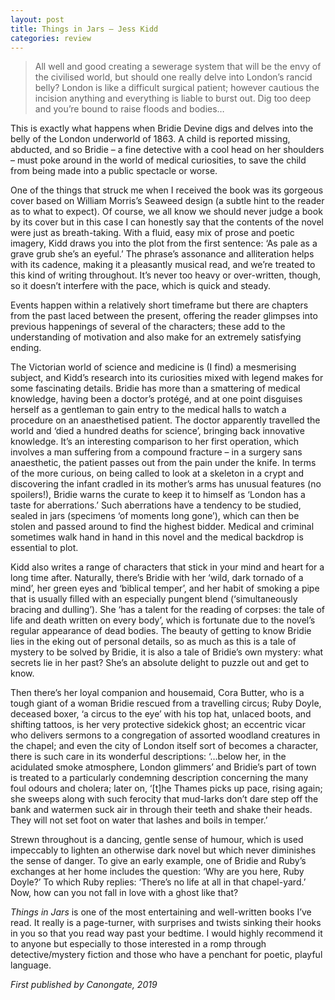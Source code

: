 ```yaml
---
layout: post
title: Things in Jars – Jess Kidd
categories: review
---
```


> All well and good creating a sewerage system that will be the envy of the civilised world, but should one really delve into London’s rancid belly? London is like a difficult surgical patient; however cautious the incision anything and everything is liable to burst out. Dig too deep and you’re bound to raise floods and bodies…

This is exactly what happens when Bridie Devine digs and delves into the belly of the London underworld of 1863. A child is reported missing, abducted, and so Bridie – a fine detective with a cool head on her shoulders – must poke around in the world of medical curiosities, to save the child from being made into a public spectacle or worse.

One of the things that struck me when I received the book was its gorgeous cover based on William Morris’s Seaweed design (a subtle hint to the reader as to what to expect). Of course, we all know we should never judge a book by its cover but in this case I can honestly say that the contents of the novel were just as breath-taking. With a fluid, easy mix of prose and poetic imagery, Kidd draws you into the plot from the first sentence: ‘As pale as a grave grub she’s an eyeful.’ The phrase’s assonance and alliteration helps with its cadence, making it a pleasantly musical read, and we’re treated to this kind of writing throughout. It’s never too heavy or over-written, though, so it doesn’t interfere with the pace, which is quick and steady.

Events happen within a relatively short timeframe but there are chapters from the past laced between the present, offering the reader glimpses into previous happenings of several of the characters; these add to the understanding of motivation and also make for an extremely satisfying ending.

The Victorian world of science and medicine is (I find) a mesmerising subject, and Kidd’s research into its curiosities mixed with legend makes for some fascinating details. Bridie has more than a smattering of medical knowledge, having been a doctor’s protégé, and at one point disguises herself as a gentleman to gain entry to the medical halls to watch a procedure on an anaesthetised patient. The doctor apparently travelled the world and ‘died a hundred deaths for science’, bringing back innovative knowledge. It’s an interesting comparison to her first operation, which involves a man suffering from a compound fracture – in a surgery sans anaesthetic, the patient passes out from the pain under the knife. In terms of the more curious, on being called to look at a skeleton in a crypt and discovering the infant cradled in its mother’s arms has unusual features (no spoilers!), Bridie warns the curate to keep it to himself as ‘London has a taste for aberrations.’ Such aberrations have a tendency to be studied, sealed in jars (specimens ‘of moments long gone’), which can then be stolen and passed around to find the highest bidder. Medical and criminal sometimes walk hand in hand in this novel and the medical backdrop is essential to plot.

Kidd also writes a range of characters that stick in your mind and heart for a long time after. Naturally, there’s Bridie with her ‘wild, dark tornado of a mind’, her green eyes and ‘biblical temper’, and her habit of smoking a pipe that is usually filled with an especially pungent blend (‘simultaneously bracing and dulling’). She ‘has a talent for the reading of corpses: the tale of life and death written on every body’, which is fortunate due to the novel’s regular appearance of dead bodies. The beauty of getting to know Bridie lies in the eking out of personal details, so as much as this is a tale of mystery to be solved by Bridie, it is also a tale of Bridie’s own mystery: what secrets lie in her past? She’s an absolute delight to puzzle out and get to know.  

Then there’s her loyal companion and housemaid, Cora Butter, who is a tough giant of a woman Bridie rescued from a travelling circus; Ruby Doyle, deceased boxer, ‘a circus to the eye’ with his top hat, unlaced boots, and shifting tattoos, is her very protective sidekick ghost; an eccentric vicar who delivers sermons to a congregation of assorted woodland creatures in the chapel; and even the city of London itself sort of becomes a character, there is such care in its wonderful descriptions: ‘…below her, in the acidulated smoke atmosphere, London glimmers’ and Bridie’s part of town is treated to a particularly condemning description concerning the many foul odours and cholera; later on, ‘[t]he Thames picks up pace, rising again; she sweeps along with such ferocity that mud-larks don’t dare step off the bank and watermen suck air in through their teeth and shake their heads. They will not set foot on water that lashes and boils in temper.’

Strewn throughout is a dancing, gentle sense of humour, which is used impeccably to lighten an otherwise dark novel but which never diminishes the sense of danger. To give an early example, one of Bridie and Ruby’s exchanges at her home includes the question: ‘Why are you here, Ruby Doyle?’ To which Ruby replies: ‘There’s no life at all in that chapel-yard.’ Now, how can you not fall in love with a ghost like that?

*Things in Jars* is one of the most entertaining and well-written books I’ve read. It really is a page-turner, with surprises and twists sinking their hooks in you so that you read way past your bedtime. I would highly recommend it to anyone but especially to those interested in a romp through detective/mystery fiction and those who have a penchant for poetic, playful language.

*First published by Canongate, 2019*
